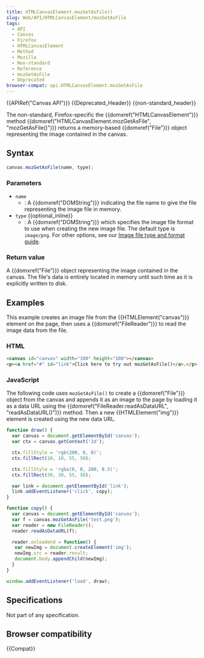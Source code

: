 ```yaml
---
title: HTMLCanvasElement.mozGetAsFile()
slug: Web/API/HTMLCanvasElement/mozGetAsFile
tags:
  - API
  - Canvas
  - Firefox
  - HTMLCanvasElement
  - Method
  - Mozilla
  - Non-standard
  - Reference
  - mozGetAsFile
  - Deprecated
browser-compat: api.HTMLCanvasElement.mozGetAsFile
---
```

{{APIRef("Canvas API")}} {{Deprecated_Header}} {{non-standard_header}}

The non-standard, Firefox-specific the {{domxref("HTMLCanvasElement")}} method
{{domxref("HTMLCanvasElement.mozGetAsFile", "mozGetAsFile()")}} returns a memory-based
{{domxref("File")}} object representing the image contained in the canvas.

## Syntax

```js
canvas.mozGetAsFile(name, type);
```

### Parameters

- `name`
  - : A {{domxref("DOMString")}} indicating the file name to give the file representing
    the image file in memory.
- `type` {{optional_inline}}
  - : A {{domxref("DOMString")}} which specifies the image file format to use when
    creating the new image file. The default type is `image/png`. For other
    options, see our [Image file type
    and format guide](/en-US/docs/Web/Media/Formats/Image_types).

### Return value

A {{domxref("File")}} object representing the image contained in the canvas. The file's
data is entirely located in memory until such time as it is explicitly written to disk.

## Examples

This example creates an image file from the {{HTMLElement("canvas")}} element on the
page, then uses a {{domxref("FileReader")}} to read the image data from the file.

### HTML

```html
<canvas id="canvas" width="100" height="100"></canvas>
<p><a href="#" id="link">Click here to try out mozGetAsFile()</a>.</p>
```

### JavaScript

The following code uses `mozGetAsFile()` to create a {{domxref("File")}}
object from the canvas and appends it as an image to the page by loading it as a data
URL using the {{domxref("FileReader.readAsDataURL", "readAsDataURL()")}} method. Then
a new {{HTMLElement("img")}} element is created using the new data URL.

```js
function draw() {
  var canvas = document.getElementById('canvas');
  var ctx = canvas.getContext('2d');

  ctx.fillStyle = 'rgb(200, 0, 0)';
  ctx.fillRect(10, 10, 55, 50);

  ctx.fillStyle = 'rgba(0, 0, 200, 0.5)';
  ctx.fillRect(30, 30, 55, 50);

  var link = document.getElementById('link');
  link.addEventListener('click', copy);
}

function copy() {
  var canvas = document.getElementById('canvas');
  var f = canvas.mozGetAsFile('test.png');
  var reader = new FileReader();
  reader.readAsDataURL(f);

  reader.onloadend = function() {
   var newImg = document.createElement('img');
   newImg.src = reader.result;
   document.body.appendChild(newImg);
  }
}

window.addEventListener('load', draw);
```

## Specifications

Not part of any specification.

## Browser compatibility

{{Compat}}
